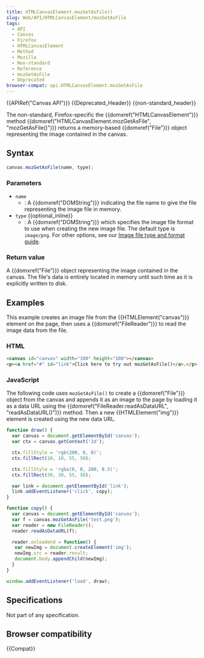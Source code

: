 ```yaml
---
title: HTMLCanvasElement.mozGetAsFile()
slug: Web/API/HTMLCanvasElement/mozGetAsFile
tags:
  - API
  - Canvas
  - Firefox
  - HTMLCanvasElement
  - Method
  - Mozilla
  - Non-standard
  - Reference
  - mozGetAsFile
  - Deprecated
browser-compat: api.HTMLCanvasElement.mozGetAsFile
---
```

{{APIRef("Canvas API")}} {{Deprecated_Header}} {{non-standard_header}}

The non-standard, Firefox-specific the {{domxref("HTMLCanvasElement")}} method
{{domxref("HTMLCanvasElement.mozGetAsFile", "mozGetAsFile()")}} returns a memory-based
{{domxref("File")}} object representing the image contained in the canvas.

## Syntax

```js
canvas.mozGetAsFile(name, type);
```

### Parameters

- `name`
  - : A {{domxref("DOMString")}} indicating the file name to give the file representing
    the image file in memory.
- `type` {{optional_inline}}
  - : A {{domxref("DOMString")}} which specifies the image file format to use when
    creating the new image file. The default type is `image/png`. For other
    options, see our [Image file type
    and format guide](/en-US/docs/Web/Media/Formats/Image_types).

### Return value

A {{domxref("File")}} object representing the image contained in the canvas. The file's
data is entirely located in memory until such time as it is explicitly written to disk.

## Examples

This example creates an image file from the {{HTMLElement("canvas")}} element on the
page, then uses a {{domxref("FileReader")}} to read the image data from the file.

### HTML

```html
<canvas id="canvas" width="100" height="100"></canvas>
<p><a href="#" id="link">Click here to try out mozGetAsFile()</a>.</p>
```

### JavaScript

The following code uses `mozGetAsFile()` to create a {{domxref("File")}}
object from the canvas and appends it as an image to the page by loading it as a data
URL using the {{domxref("FileReader.readAsDataURL", "readAsDataURL()")}} method. Then
a new {{HTMLElement("img")}} element is created using the new data URL.

```js
function draw() {
  var canvas = document.getElementById('canvas');
  var ctx = canvas.getContext('2d');

  ctx.fillStyle = 'rgb(200, 0, 0)';
  ctx.fillRect(10, 10, 55, 50);

  ctx.fillStyle = 'rgba(0, 0, 200, 0.5)';
  ctx.fillRect(30, 30, 55, 50);

  var link = document.getElementById('link');
  link.addEventListener('click', copy);
}

function copy() {
  var canvas = document.getElementById('canvas');
  var f = canvas.mozGetAsFile('test.png');
  var reader = new FileReader();
  reader.readAsDataURL(f);

  reader.onloadend = function() {
   var newImg = document.createElement('img');
   newImg.src = reader.result;
   document.body.appendChild(newImg);
  }
}

window.addEventListener('load', draw);
```

## Specifications

Not part of any specification.

## Browser compatibility

{{Compat}}
